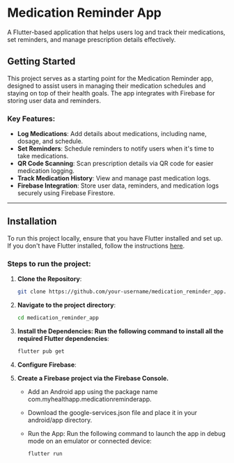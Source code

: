 # Medication Reminder App

A Flutter-based application that helps users log and track their medications, set reminders, and manage prescription details effectively.

## Getting Started

This project serves as a starting point for the Medication Reminder app, designed to assist users in managing their medication schedules and staying on top of their health goals. The app integrates with Firebase for storing user data and reminders.

### Key Features:
- **Log Medications**: Add details about medications, including name, dosage, and schedule.
- **Set Reminders**: Schedule reminders to notify users when it's time to take medications.
- **QR Code Scanning**: Scan prescription details via QR code for easier medication logging.
- **Track Medication History**: View and manage past medication logs.
- **Firebase Integration**: Store user data, reminders, and medication logs securely using Firebase Firestore.

---

## Installation

To run this project locally, ensure that you have Flutter installed and set up. If you don't have Flutter installed, follow the instructions [here](https://flutter.dev/docs/get-started/install).

### Steps to run the project:

1. **Clone the Repository**:
   ```bash
   git clone https://github.com/your-username/medication_reminder_app.git
2. **Navigate to the project directory**:
   ```bash
   cd medication_reminder_app
3. **Install the Dependencies: Run the following command to install all the required Flutter dependencies**:
   ```bash
   flutter pub get
4. **Configure Firebase**:

5. **Create a Firebase project via the Firebase Console.**
   - Add an Android app using the package name com.myhealthapp.medicationreminderapp.
   - Download the google-services.json file and place it in your android/app directory.
   - Run the App: Run the following command to launch the app in debug mode on an emulator or connected device:

     ```bash
     flutter run
